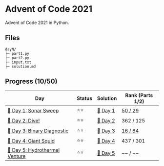 # Advent of Code 2021
Advent of Code 2021 in Python.

## Files
```
dayN/
├─ part1.py
├─ part2.py
├─ input.txt
├─ solution.md
```

## Progress (10/50)
| Day                                    | Status   | Solution                           | Rank (Parts 1/2)       |
| -----------                           | ---------| --------                            | ---------   |
| [🎄 Day 1: Sonar Sweep](day1)         | ⭐⭐    | [🎯 Day 1](day1/solution.md)       | [50 / 29](https://adventofcode.com/2021/leaderboard/day/1)    |
| [🎄 Day 2: Dive!](day2)               | ⭐⭐    | [🎯 Day 2](day2/solution.md)       | 362 / 125     |
| [🎄 Day 3: Binary Diagnostic](day3)    | ⭐⭐    | [🎯 Day 3](day3/solution.md)       | [16 / 64](https://adventofcode.com/2021/leaderboard/day/3)     |
| [🎄 Day 4: Giant Squid](day4)         | ⭐⭐    | [🎯 Day 4](day4/solution.md)       | 437 / 301 |
| [🎄 Day 5: Hydrothermal Venture](day5)         | ⭐⭐    | [🎯 Day 5](day5/solution.md)       | ~~ / ~~ |